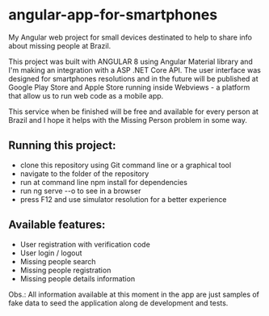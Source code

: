 # angular-app-for-smartphones
My Angular web project for small devices destinated to help to share info about missing people at Brazil.

This project was built with ANGULAR 8 using Angular Material library and I'm making an integration with a ASP .NET Core API. The user interface was designed for smartphones resolutions and in the future will be published at Google Play Store and Apple Store running inside Webviews - a platform that allow us to run web code as a mobile app.

This service when be finished will be free and available for every person at Brazil and I hope it helps with the Missing Person problem in some way.

## Running this project:

- clone this repository using Git command line or a graphical tool
- navigate to the folder of the repository
- run at command line npm install for dependencies
- run ng serve --o to see in a browser
- press F12 and use simulator resolution for a better experience

## Available features:
- User registration with verification code
- User login / logout
- Missing people search
- Missing people registration
- Missing people details information


Obs.: All information available at this moment in the app are just samples of fake data to seed the application along de development and tests. 
 
